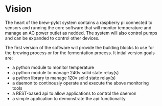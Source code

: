 Vision
=======

The heart of the brew-pylot system contains a raspberry pi connected to sensors
and running the core software that will monitor temperature and manage an AC
power outlet as nedded.  The system will also control pumps and can be expanded
to control other devices.

The first version of the software will provide the building blocks to use for the brewing process or for the fermentation process.  It intial version goals are:
- a python module to monitor temperature
- a python module to manage 240v solid state relay(s)
- a python library to manage 120v solid state relay(s)
- a daemon to continously operate and execute the above monitoring tools
- a REST-based api to allow applications to control the daemon
- a simple application to demonstrate the api functionality


